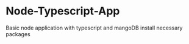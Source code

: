 # Node-Typescript-App
Basic node application with typescript and mangoDB
install necessary packages
